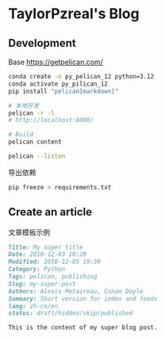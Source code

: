# TaylorPzreal's Blog

## Development

Base <https://getpelican.com/>

```sh
conda create -n py_pelican_12 python=3.12
conda activate py_pilican_12
pip install "pelican[markdown]"

# 本地开发
pelican -r -l
# http://localhost:8000/ 

# Build
pelican content

pelican --listen
```

导出依赖

```sh
pip freeze > requirements.txt
```


## Create an article

文章模板示例

```md
Title: My super title
Date: 2010-12-03 10:20
Modified: 2010-12-05 19:30
Category: Python
Tags: pelican, publishing
Slug: my-super-post
Authors: Alexis Metaireau, Conan Doyle
Summary: Short version for index and feeds
lang: zh-cn/en
status: draft/hidden/skip/published

This is the content of my super blog post.
```

